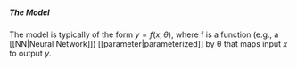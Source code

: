 ##### The Model
The model is typically of the form $y = f(x; θ)$, where f is a function (e.g., a [[NN|Neural Network]]) [[parameter|parameterized]] by θ that maps input $x$ to output $y$.